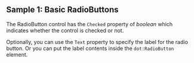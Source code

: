 ## Sample 1: Basic RadioButtons

The RadioButton control has the `Checked` property of *boolean* which indicates whether the control is checked or not.

Optionally, you can use the `Text` property to specify the label for the radio button. Or you can put the label contents inside the `dot:RadioButton` element.


